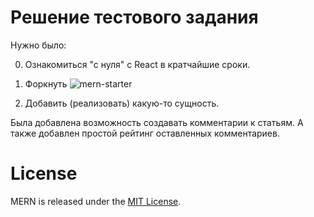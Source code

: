 # Решение тестового задания
Нужно было: 

0) Ознакомиться "с нуля" с React в кратчайшие сроки.

1) Форкнуть 
![mern-starter](https://github.com/Hashnode/mern-starter)

2) Добавить (реализовать) какую-то сущность.

Была добавлена возможность создавать комментарии к статьям. 
А также добавлен простой рейтинг оставленных комментариев.


# License
MERN is released under the [MIT License](http://www.opensource.org/licenses/MIT).
